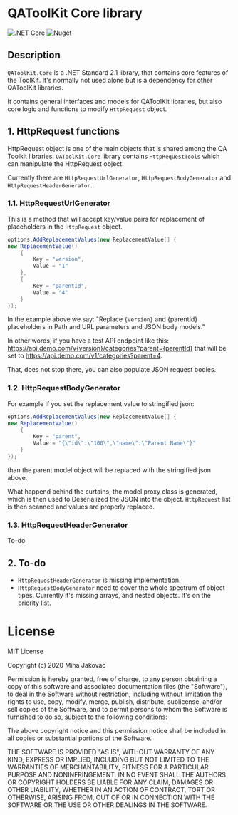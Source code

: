 # QAToolKit Core library
![.NET Core](https://github.com/qatoolkit/qatoolkit-core-net/workflows/.NET%20Core/badge.svg?branch=main)
![Nuget](https://img.shields.io/nuget/v/QAToolKit.Core)

## Description
`QAToolKit.Core` is a .NET Standard 2.1 library, that contains core features of the ToolKit. It's normally not used alone but is a dependency for other QAToolKit libraries.

It contains general interfaces and models for QAToolKit libraries, but also core logic and functions to modify `HttpRequest` object.

## 1. HttpRequest functions
HttpRequest object is one of the main objects that is shared among the QA Toolkit libraries. `QAToolKit.Core` library contains `HttpRequestTools` which can manipulate the HttpRequest object.

Currently there are `HttpRequestUrlGenerator`, `HttpRequestBodyGenerator` and `HttpRequestHeaderGenerator`.

### 1.1. HttpRequestUrlGenerator
This is a method that will accept key/value pairs for replacement of placeholders in the `HttpRequest` object.

```csharp
options.AddReplacementValues(new ReplacementValue[] {
new ReplacementValue()
    {
        Key = "version",
        Value = "1"
    },
    {
        Key = "parentId",
        Value = "4"
    }
});
```

In the example above we say: "Replace `{version}` and {parentId} placeholders in Path and URL parameters and JSON body models."

In other words, if you have a test API endpoint like this: https://api.demo.com/v{version}/categories?parent={parentId} that will be set to https://api.demo.com/v1/categories?parent=4.

That, does not stop there, you can also populate JSON request bodies.

### 1.2. HttpRequestBodyGenerator

For example if you set the replacement value to stringified json:

```csharp
options.AddReplacementValues(new ReplacementValue[] {
new ReplacementValue()
    {
        Key = "parent",
        Value = "{\"id\":\"100\",\"name\":\"Parent Name\"}"
    }
});
```
than the parent model object will be replaced with the stringified json above.

What happend behind the curtains, the model proxy class is generated, which is then used to Deserialized the JSON into the object.
`HttpRequest` list is then scanned and values are properly replaced.

### 1.3. HttpRequestHeaderGenerator

To-do

## 2. To-do

- `HttpRequestHeaderGenerator` is missing implementation.
- `HttpRequestBodyGenerator` need to cover the whole spectrum of object tipes. Currently it's missing arrays, and nested objects. It's on the priority list.

# License

MIT License

Copyright (c) 2020 Miha Jakovac

Permission is hereby granted, free of charge, to any person obtaining a copy
of this software and associated documentation files (the "Software"), to deal
in the Software without restriction, including without limitation the rights
to use, copy, modify, merge, publish, distribute, sublicense, and/or sell
copies of the Software, and to permit persons to whom the Software is
furnished to do so, subject to the following conditions:

The above copyright notice and this permission notice shall be included in all
copies or substantial portions of the Software.

THE SOFTWARE IS PROVIDED "AS IS", WITHOUT WARRANTY OF ANY KIND, EXPRESS OR
IMPLIED, INCLUDING BUT NOT LIMITED TO THE WARRANTIES OF MERCHANTABILITY,
FITNESS FOR A PARTICULAR PURPOSE AND NONINFRINGEMENT. IN NO EVENT SHALL THE
AUTHORS OR COPYRIGHT HOLDERS BE LIABLE FOR ANY CLAIM, DAMAGES OR OTHER
LIABILITY, WHETHER IN AN ACTION OF CONTRACT, TORT OR OTHERWISE, ARISING FROM,
OUT OF OR IN CONNECTION WITH THE SOFTWARE OR THE USE OR OTHER DEALINGS IN THE
SOFTWARE.